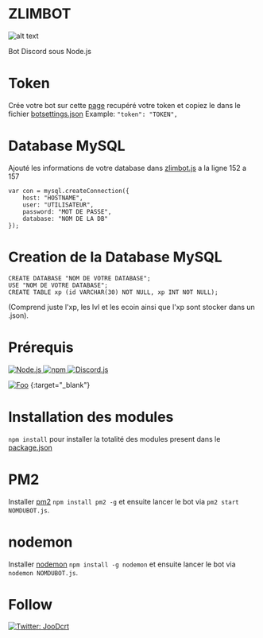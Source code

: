 # ZLIMBOT

![alt text](https://i.imgur.com/GfgsBdt.jpg)

Bot Discord sous Node.js

# Token

Crée votre bot sur cette [page](https://discordapp.com/developers/applications/) recupéré votre token et copiez le dans le fichier [botsettings.json](https://github.com/GrimZam/GRIMBOT/blob/master/botsettings.json)
Example: `"token": "TOKEN",`

# Database MySQL

Ajouté les informations de votre database dans [zlimbot.js](http://git.grindhouse.xyz:8888/GrimZam/grimbot/blob/master/zlimbot.js) a la ligne 152 a 157
```
var con = mysql.createConnection({
    host: "HOSTNAME",
    user: "UTILISATEUR",
    password: "MOT DE PASSE",
    database: "NOM DE LA DB"
});
```

# Creation de la Database MySQL

```
CREATE DATABASE "NOM DE VOTRE DATABASE";
USE "NOM DE VOTRE DATABASE";
CREATE TABLE xp (id VARCHAR(30) NOT NULL, xp INT NOT NULL);
```

(Comprend juste l'xp, les lvl et les ecoin ainsi que l'xp sont stocker dans un .json).

# Prérequis

<p>
  <a href="https://nodejs.org/en">
    <img alt="Node.js" src="https://img.shields.io/badge/Node.js-Download-3ADC1A&?style=flat-square&logo=appveyor" target="_blank" />
  </a>
    <a href="https://www.npmjs.com/get-npm">
    <img alt="npm" src="https://img.shields.io/badge/npm-Download-E13A18&?style=flat-square&logo=appveyor" target="_blank" />
  </a>
    <a href="https://discord.js.org/#/">
    <img alt="Discord.js" src="https://img.shields.io/badge/Discord.js-Download-%232196f3&?style=flat-square&logo=appveyor" target="_blank" />
  </a>
</p>

[![Foo](https://img.shields.io/badge/Discord.js-Download-%232196f3&?style=flat-square&logo=appveyor)](https://discord.js.org/#/) {:target="_blank"}

# Installation des modules

`npm install` pour installer la totalité des modules present dans le [package.json](https://github.com/GrimZam/GRIMBOT/blob/master/package.json)

# PM2

Installer [pm2](http://pm2.keymetrics.io/) `npm install pm2 -g` et ensuite lancer le bot via `pm2 start NOMDUBOT.js`.

# nodemon

Installer [nodemon](https://nodemon.io/) `npm install -g nodemon` et ensuite lancer le bot via `nodemon NOMDUBOT.js`.

# Follow

<p>
  <a href="https://twitter.com/JooDcrt">
    <img alt="Twitter: JooDcrt" src="https://img.shields.io/badge/twitter-follow-blue&?style=flat-square&logo=appveyor" target="_blank" />
  </a>
</p>
